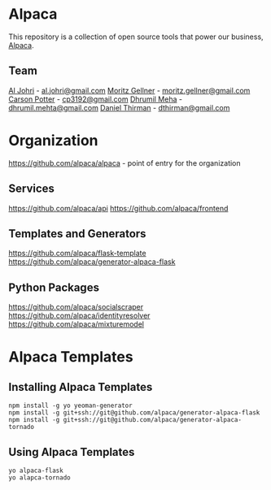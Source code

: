 Alpaca
======

This repository is a collection of open source tools that power our business, [Alpaca](http://dev.alpaca.io/).

Team
----
[Al Johri](https://github.com/AlJohri) - al.johri@gmail.com
[Moritz Gellner](https://github.com/moritzg91) - moritz.gellner@gmail.com
[Carson Potter](https://github.com/cpottamus) - cp3192@gmail.com
[Dhrumil Meha](https://github.com/dmil) - dhrumil.mehta@gmail.com
[Daniel Thirman](https://github.com/dthirman) - dthirman@gmail.com


Organization
=============
https://github.com/alpaca/alpaca - point of entry for the organization

Services
---------
https://github.com/alpaca/api
https://github.com/alpaca/frontend

Templates and Generators
-------------------------
https://github.com/alpaca/flask-template
https://github.com/alpaca/generator-alpaca-flask

Python Packages
----------------
https://github.com/alpaca/socialscraper
https://github.com/alpaca/identityresolver
https://github.com/alpaca/mixturemodel

Alpaca Templates
================

Installing Alpaca Templates
---------------------------
```
npm install -g yo yeoman-generator 
npm install -g git+ssh://git@github.com/alpaca/generator-alpaca-flask
npm install -g git+ssh://git@github.com/alpaca/generator-alpaca-tornado
```

Using Alpaca Templates
-----------------------
```
yo alpaca-flask
yo alapca-tornado
```
